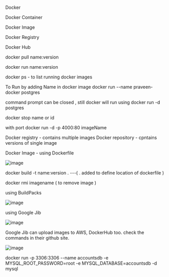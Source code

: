 Docker

Docker Container

Docker Image

Docker Registry

Docker Hub

docker pull name:version

docker run name:version

docker ps - to list running docker images

To Run by adding Name in docker image
docker run --name praveen-docker postgres

command prompt can be closed , still docker will run using
docker run -d postgres 

docker stop name or id

with port
docker run -d -p 4000:80 imageName

Docker registry - contains multiple images
Docker repository - cpntains versions of single image

Docker Image - using Dockerfile

![image](https://github.com/PraveenKumar02349/Learn/assets/83269149/4f608485-9738-4713-ab8f-5ed6609df79b)

docker build -t name:version . ---( . added to define location of dockerfile )

docker rmi imagename ( to remove image )

using BuildPacks 

![image](https://github.com/user-attachments/assets/166a05cb-6d7f-4d44-b47c-df185b683a94)

using Google Jib

![image](https://github.com/user-attachments/assets/30df2869-a1f7-4961-b58b-595b7282c033)

Google Jib can upload images to AWS, DockerHub too. check the commands in their github site.


![image](https://github.com/user-attachments/assets/43d86874-a3dd-4203-93d7-ccac2b7d25a7)


docker run -p 3306:3306 --name accountsdb -e MYSQL_ROOT_PASSWORD=root -e MYSQL_DATABASE=accountsdb -d mysql

